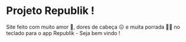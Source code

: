 # Projeto Republik !

Site feito com muito amor 🥰, dores de cabeça 😖  e muita porrada 👊😠 no teclado para o app Republik  - Seja bem vindo ! 

